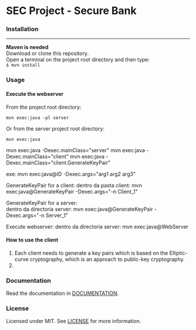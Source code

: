 SEC Project - Secure Bank
=================
  
### Installation  
----------------  
**Maven is needed**  
Download or clone this repository.  
Open a terminal on the project root directory and then type:  
`$ mvn install`  

 
    
### Usage
#### Execute the webserver
From the project root directory:

```
mvn exec:java -pl server
```
Or from the server project root directory:
```
mvn exec:java
```

mvn exec:java -Dexec.mainClass="server"
mvn exec:java -Dexec.mainClass="client"
mvn exec:java -Dexec.mainClass="client.GenerateKeyPair"

exe: mvn exec:java@ID -Dexec.args="arg1 arg2 arg3"

GenerateKeyPair for a client:
	dentro da pasta client: mvn exec:java@GenerateKeyPair -Dexec.args="-n Client_1"

GenerateKeyPair for a server:	
	dentro da directoria server: mvn exec:java@GenerateKeyPair -Dexec.args="-n Server_1"
	
Execute webserver:
	dentro da directoria server: mvn exec:java@WebServer

#### How to use the client
1. Each client needs to generate a key pairs which is based on the Elliptic-curve cryptography, which is an approach to public-key cryptography.
2. 

### Documentation
Read the documentation in [DOCUMENTATION](DOCUMENTATION.md).  

### License  
Licensed under MIT. See [LICENSE](LICENSE) for more information. 

